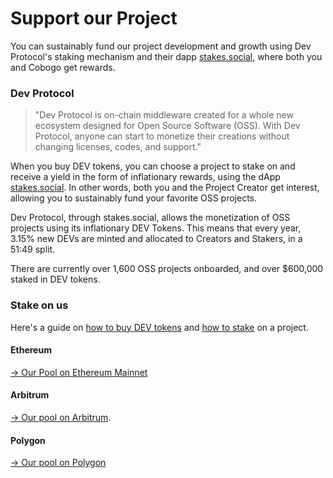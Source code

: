 # Support our Project

You can sustainably fund our project development and growth using Dev Protocol's staking mechanism and their dapp [stakes.social](https://stakes.social/), where both you and Cobogo get rewards.

### Dev Protocol

> "Dev Protocol is on-chain middleware created for a whole new ecosystem designed for Open Source Software (OSS). With Dev Protocol, anyone can start to monetize their creations without changing licenses, codes, and support."

When you buy DEV tokens, you can choose a project to stake on and receive a yield in the form of inflationary rewards, using the dApp [stakes.social](https://stakes.social). In other words, both you and the Project Creator get interest, allowing you to sustainably fund your favorite OSS projects.

Dev Protocol, through stakes.social, allows the monetization of OSS projects using its inflationary DEV Tokens. This means that every year, 3.15% new DEVs are minted and allocated to Creators and Stakers, in a 51:49 split.

There are currently over 1,600 OSS projects onboarded, and over $600,000 staked in DEV tokens.

### Stake on us

Here's a guide on [how to buy DEV tokens](https://docs.devprotocol.xyz/en/stakes-social/how-to-buy/) and [how to stake](https://docs.devprotocol.xyz/en/stakes-social/how-to-stake/) on a project.&#x20;

#### Ethereum

[-> Our Pool on Ethereum Mainnet](https://stakes.social/0x2De96256231e5540A5A292Fb0EBF65651Eff0dAf)

#### Arbitrum

[-> Our pool on Arbitrum](https://stakes.social/0xfb049b86Da8D2F4e335eF2281537f5dddbE77393).

#### Polygon

[-> Our pool on Polygon](https://stakes.social/polygon/0x3fcC82C13054EDdb02aF75e3882A9b58130A1a30)
